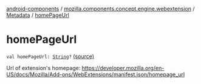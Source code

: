 [android-components](../../index.md) / [mozilla.components.concept.engine.webextension](../index.md) / [Metadata](index.md) / [homePageUrl](./home-page-url.md)

# homePageUrl

`val homePageUrl: `[`String`](https://kotlinlang.org/api/latest/jvm/stdlib/kotlin/-string/index.html)`?` [(source)](https://github.com/mozilla-mobile/android-components/blob/master/components/concept/engine/src/main/java/mozilla/components/concept/engine/webextension/WebExtension.kt#L302)

Url of extension's homepage:
https://developer.mozilla.org/en-US/docs/Mozilla/Add-ons/WebExtensions/manifest.json/homepage_url

